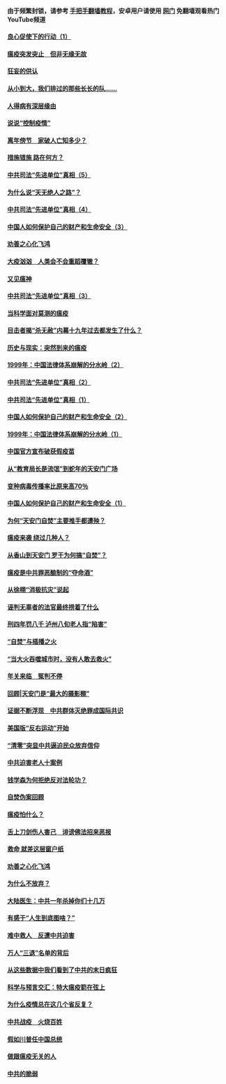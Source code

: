 #### 由于频繁封锁，请参考 [手把手翻墙教程](https://github.com/gfw-breaker/guides/wiki/)，安卓用户请使用 [网门](https://github.com/gfw-breaker/nogfw/blob/master/dl.md?t=02260500) 免翻墙观看热门YouTube频道 

#### [良心促使下的行动（1）](../pages/19/421302.md?t=02260500) 

#### [瘟疫突发突止　但非无缘无故](../pages/19/421281.md?t=02260500) 

#### [狂妄的供认](../pages/19/421199.md?t=02260500) 

#### [从小到大，我们排过的那些长长的队……](../pages/19/421243.md?t=02260500) 

#### [人得病有深层缘由](../pages/19/420864.md?t=02260500) 

#### [说说“控制疫情”](../pages/19/420831.md?t=02260500) 

#### [离年傍节　家破人亡知多少？](../pages/19/420563.md?t=02260500) 

#### [措施错施  路在何方？](../pages/19/420076.md?t=02260500) 

#### [中共司法“先进单位”真相（5）](../pages/19/419453.md?t=02260500) 

#### [为什么说“天无绝人之路”？](../pages/19/419618.md?t=02260500) 

#### [中共司法“先进单位”真相（4）](../pages/19/419452.md?t=02260500) 

#### [中国人如何保护自己的财产和生命安全（3）](../pages/19/419405.md?t=02260500) 

#### [劝善之心化飞鸿](../pages/19/418758.md?t=02260500) 

#### [大疫汹汹　人类会不会重蹈覆辙？](../pages/19/419691.md?t=02260500) 

#### [又见瘟神](../pages/19/419225.md?t=02260500) 

#### [中共司法“先进单位”真相（3）](../pages/19/419451.md?t=02260500) 

#### [当科学面对莫测的瘟疫](../pages/19/419625.md?t=02260500) 

#### [目击者揭“杀无赦”内幕十九年过去都发生了什么？](../pages/19/419617.md?t=02260500) 

#### [历史与现实：突然到来的瘟疫](../pages/19/419619.md?t=02260500) 

#### [1999年：中国法律体系崩解的分水岭（2）](../pages/19/419455.md?t=02260500) 

#### [中共司法“先进单位”真相（2）](../pages/19/419450.md?t=02260500) 

#### [中共司法“先进单位”真相（1）](../pages/19/419449.md?t=02260500) 

#### [中国人如何保护自己的财产和生命安全（2）](../pages/19/419404.md?t=02260500) 

#### [1999年：中国法律体系崩解的分水岭（1）](../pages/19/419454.md?t=02260500) 

#### [中国官方宣布破获假疫苗](../pages/19/419504.md?t=02260500) 

#### [从“教育局长是流氓”到蛇年的天安门广场](../pages/19/419470.md?t=02260500) 

#### [变种病毒传播率比原来高70％](../pages/19/419456.md?t=02260500) 

#### [中国人如何保护自己的财产和生命安全（1）](../pages/19/419403.md?t=02260500) 

#### [为何“天安门自焚”主要推手都遭殃？](../pages/19/419348.md?t=02260500) 

#### [瘟疫来袭 绕过几种人？](../pages/19/419349.md?t=02260500) 

#### [从香山到天安门 罗干为何搞“自焚”？](../pages/19/419270.md?t=02260500) 

#### [瘟疫是中共罪恶酿制的“夺命酒”](../pages/19/419223.md?t=02260500) 

#### [从徐栩“消极抗灾”说起](../pages/19/419224.md?t=02260500) 

#### [诬判无辜者的法官最终捞着了什么](../pages/19/419268.md?t=02260500) 

#### [刑四年罚八千 泸州八旬老人指“陷害”](../pages/19/419232.md?t=02260500) 

#### [“自焚”与插播之火](../pages/19/419226.md?t=02260500) 

#### [“当大火吞噬城市时，没有人敢去救火”](../pages/19/419077.md?t=02260500) 

#### [年关来临　冤判不停](../pages/19/419093.md?t=02260500) 

#### [回顾|天安门是“最大的摄影棚”](../pages/19/380866.md?t=02260500) 

#### [证据不断浮现　中共群体灭绝罪成国际共识](../pages/19/419031.md?t=02260500) 

#### [美国版“反右运动”开始](../pages/19/419030.md?t=02260500) 

#### [“清零”突显中共逼迫民众放弃信仰](../pages/19/418995.md?t=02260500) 

#### [中共迫害老人十案例](../pages/19/418831.md?t=02260500) 

#### [钱学森为何拒绝反对法轮功？](../pages/19/418905.md?t=02260500) 

#### [自焚伪案回顾](../pages/19/418799.md?t=02260500) 

#### [瘟疫怕什么？](../pages/19/418800.md?t=02260500) 

#### [舌上刀剑伤人害己　诽谤佛法招来恶报](../pages/19/418731.md?t=02260500) 

#### [救命 就差这层窗户纸](../pages/19/418706.md?t=02260500) 

#### [劝善之心化飞鸿](../pages/19/416766.md?t=02260500) 

#### [为什么不放弃？](../pages/19/418691.md?t=02260500) 

#### [大陆医生：中共一年杀掉你们十几万](../pages/19/418670.md?t=02260500) 

#### [有感于“人生到底图啥？”](../pages/19/418624.md?t=02260500) 

#### [难中救人　反遭中共迫害](../pages/19/418414.md?t=02260500) 

#### [万人“三退”名单的背后](../pages/19/418505.md?t=02260500) 

#### [从这些数据中我们看到了中共的末日疯狂](../pages/19/418420.md?t=02260500) 

#### [科学与预言交汇：特大瘟疫箭在弦上](../pages/19/418266.md?t=02260500) 

#### [为什么疫情总在这几个省反复？](../pages/19/418219.md?t=02260500) 

#### [中共战疫　火烧百姓](../pages/19/418220.md?t=02260500) 

#### [假如川普任中国总统](../pages/19/418174.md?t=02260500) 

#### [做跟瘟疫无关的人](../pages/19/418171.md?t=02260500) 

#### [中共的脆弱](../pages/19/418196.md?t=02260500) 

